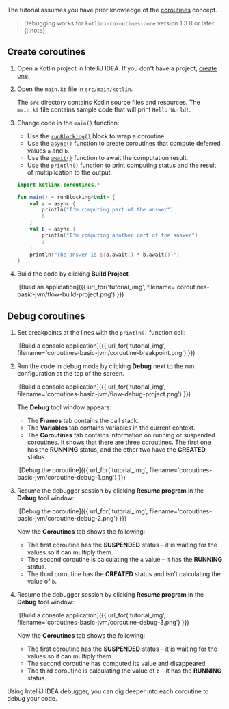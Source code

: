 [//]: # (title: Debug coroutines using IntelliJ IDEA)

The tutorial assumes you have prior knowledge of the [coroutines](/docs/reference/coroutines/coroutines-guide.md) concept.

> Debugging works for `kotlinx-coroutines-core` version 1.3.8 or later.
{:.note}

## Create coroutines

1. Open a Kotlin project in IntelliJ IDEA. If you don't have a project, [create one](/docs/tutorials/jvm-get-started.md#create-an-application).

2. Open the `main.kt` file in `src/main/kotlin`.

   The `src` directory contains Kotlin source files and resources. The `main.kt` file contains sample code that will print `Hello World!`.

2. Change code in the `main()` function:

   * Use the [`runBlocking()`](https://kotlin.github.io/kotlinx.coroutines/kotlinx-coroutines-core/kotlinx.coroutines/run-blocking.html) block to wrap a coroutine.
   * Use the [`async()`](https://kotlin.github.io/kotlinx.coroutines/kotlinx-coroutines-core/kotlinx.coroutines/async.html) function to create coroutines that compute deferred values `a` and `b`.
   * Use the [`await()`](https://kotlin.github.io/kotlinx.coroutines/kotlinx-coroutines-core/kotlinx.coroutines/-deferred/await.html) function to await the computation result.
   * Use the [`println()`](https://kotlinlang.org/api/latest/jvm/stdlib/stdlib/kotlin.io/println.html) function to print computing status and the result of multiplication to the output.



   ```kotlin
   import kotlinx.coroutines.*
   
   fun main() = runBlocking<Unit> {
       val a = async {
           println("I'm computing part of the answer")
           6
       }
       val b = async {
           println("I'm computing another part of the answer")
           7
       }
       println("The answer is ${a.await() * b.await()}")
   }
   ```



4. Build the code by clicking **Build Project**.

   ![Build an application]({{ url_for('tutorial_img', filename='coroutines-basic-jvm/flow-build-project.png') }})

## Debug coroutines

1. Set breakpoints at the lines with the `println()` function call:

   ![Build a console application]({{ url_for('tutorial_img', filename='coroutines-basic-jvm/coroutine-breakpoint.png') }})

2. Run the code in debug mode by clicking **Debug** next to the run configuration at the top of the screen.

   ![Build a console application]({{ url_for('tutorial_img', filename='coroutines-basic-jvm/flow-debug-project.png') }})

   The **Debug** tool window appears:
   * The **Frames** tab contains the call stack.
   * The **Variables** tab contains variables in the current context.
   * The **Coroutines** tab contains information on running or suspended coroutines. It shows that there are three coroutines.
     The first one has the **RUNNING** status, and the other two have the **CREATED** status.

   ![Debug the coroutine]({{ url_for('tutorial_img', filename='coroutines-basic-jvm/coroutine-debug-1.png') }})

3. Resume the debugger session by clicking **Resume program** in the **Debug** tool window:

   ![Debug the coroutine]({{ url_for('tutorial_img', filename='coroutines-basic-jvm/coroutine-debug-2.png') }})

   Now the **Coroutines** tab shows the following:
   * The first coroutine has the **SUSPENDED** status – it is waiting for the values so it can multiply them.
   * The second coroutine is calculating the `a` value – it has the **RUNNING** status.
   * The third coroutine has the **CREATED** status and isn’t calculating the value of `b`.

4. Resume the debugger session by clicking **Resume program** in the **Debug** tool window:

   ![Build a console application]({{ url_for('tutorial_img', filename='coroutines-basic-jvm/coroutine-debug-3.png') }})

   Now the **Coroutines** tab shows the following:
   * The first coroutine has the **SUSPENDED** status – it is waiting for the values so it can multiply them.
   * The second coroutine has computed its value and disappeared.
   * The third coroutine is calculating the value of `b` – it has the **RUNNING** status.

Using IntelliJ IDEA debugger, you can dig deeper into each coroutine to debug your code.

